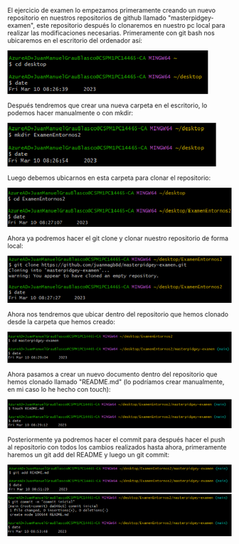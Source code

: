 El ejercicio de examen lo empezamos primeramente creando un nuevo repositorio en nuestros repositorios de github llamado "masterpidgey-examen", este repositorio después lo clonaremos en nuestro pc local para realizar las modificaciones necesarias.
Primeramente con git bash nos ubicaremos en el escritorio del ordenador así:

![Primer comando](images/comando1.png)

Después tendremos que crear una nueva carpeta en el escritorio, lo podemos hacer manualmente o con mkdir:

![Segundo comando](images/comando2.png)

Luego debemos ubicarnos en esta carpeta para clonar el repositorio:

![Tercer comando](images/comando3.png)

Ahora ya podremos hacer el git clone y clonar nuestro repositorio de forma local:

![Cuarto comando](images/comando4.png)

Ahora nos tendremos que ubicar dentro del repositorio que hemos clonado desde la carpeta que hemos creado:

![Quinto comando](images/comando5.png)

Ahora pasamos a crear un nuevo documento dentro del repositorio que hemos clonado llamado "README.md" (lo podríamos crear manualmente, en mi caso lo he hecho con touch):

![Sexto comando](images/comando6.png)

Posteriormente ya podremos hacer el commit para después hacer el push al repositorio con todos los cambios realizados hasta ahora, primeramente haremos un git add del README y luego un git commit:

![Sépt. comando](images/comando7.png)
![Octavo comando](images/comando8.png)




